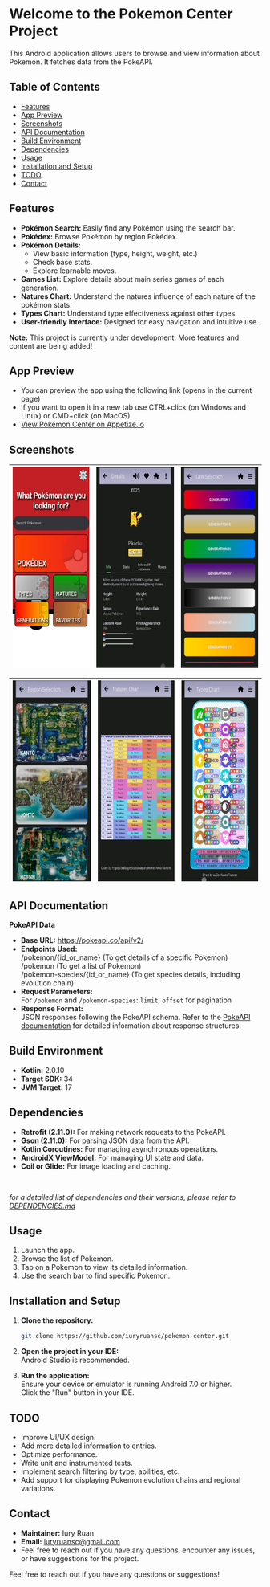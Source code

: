 # Welcome to the Pokemon Center Project

This Android application allows users to browse and view information about Pokemon. It fetches data from the PokeAPI.

## Table of Contents
* [Features](#features)
* [App Preview](#app-preview)
* [Screenshots](#screenshots)
* [API Documentation](#api-documentation)
* [Build Environment](#build-environment)
* [Dependencies](#dependencies)
* [Usage](#usage)
* [Installation and Setup](#installation-and-setup)
* [TODO](#todo)
* [Contact](#contact)

## Features
* **Pokémon Search:** Easily find any Pokémon using the search bar.
* **Pokédex:** Browse Pokémon by region Pokédex.
* **Pokémon Details:**
    * View basic information (type, height, weight, etc.)
    * Check base stats.
    * Explore learnable moves.
* **Games List:** Explore details about main series games of each generation.
* **Natures Chart:** Understand the natures influence of each nature of the pokémon stats.
* **Types Chart:** Understand type effectiveness against other types
* **User-friendly Interface:** Designed for easy navigation and intuitive use.

**Note:** This project is currently under development. More features and content are being added!

## App Preview
* You can preview the app using the following link (opens in the current page)
* If you want to open it in a new tab use CTRL+click (on Windows and Linux) or CMD+click (on MacOS)
* [View Pokémon Center on Appetize.io](https://appetize.io/app/b_opjehbs46jcyxuacfdeoiig4fq)

## Screenshots

| <img src="./app/src/main/assets/screenshots/project_mainview.jpeg" height="400" alt="initial interface screenshot"/> | <img src="./app/src/main/assets/screenshots/project_pokemon_details.jpeg" height="400" alt="pokemon details screenshot"/> | <img src="./app/src/main/assets/screenshots/project_gen_games.jpeg" height="400" alt="games by generation screenshot"/> |
| :---: | :---: | :---: |


| <img src="./app/src/main/assets/screenshots/project_regions.jpeg" height="400" alt="pokedex by regions screenshot"/> | <img src="./app/src/main/assets/screenshots/project_natures_chart.jpeg" height="400" alt="natures chart screenshot"/> | <img src="./app/src/main/assets/screenshots/project_types_chart.jpeg" height="400" alt="types chart screenshot"/> |
|:---:| :---: | :---: |

## API Documentation

**PokeAPI Data**

* **Base URL:** https://pokeapi.co/api/v2/
* **Endpoints Used:**
  <br>/pokemon/{id_or_name} (To get details of a specific Pokemon)
  <br>/pokemon (To get a list of Pokemon)
  <br>/pokemon-species/{id_or_name} (To get species details, including evolution chain) 
  <br>
* **Request Parameters:**
  <br>For `/pokemon` and `/pokemon-species`: `limit`, `offset` for pagination
  <br>
* **Response Format:**
  <br>JSON responses following the PokeAPI schema. Refer to the [PokeAPI documentation](https://pokeapi.co/docs/v2/) for detailed information about response structures.

## Build Environment
* **Kotlin:**  2.0.10
* **Target SDK:**  34
* **JVM Target:**  17

## Dependencies
* **Retrofit (2.11.0):**  For making network requests to the PokeAPI.
* **Gson (2.11.0):**  For parsing JSON data from the API.
* **Kotlin Coroutines:**  For managing asynchronous operations.
* **AndroidX ViewModel:**  For managing UI state and data.
* **Coil or Glide:** For image loading and caching. 
<br>

*for a detailed list of dependencies and their versions, please refer to [DEPENDENCIES.md](docs/DEPENDENCIES.md)*

## Usage

1. Launch the app.
2. Browse the list of Pokemon.
3. Tap on a Pokemon to view its detailed information.
4. Use the search bar to find specific Pokemon.

## Installation and Setup

1. **Clone the repository:**
   ```bash
   git clone https://github.com/iuryruansc/pokemon-center.git

2. **Open the project in your IDE:**
   <br>Android Studio is recommended.

3. **Run the application:**
   <br>Ensure your device or emulator is running Android 7.0 or higher.
   <br>Click the "Run" button in your IDE.

## TODO
* Improve UI/UX design.
* Add more detailed information to entries.
* Optimize performance.
* Write unit and instrumented tests.
* Implement search filtering by type, abilities, etc.
* Add support for displaying Pokemon evolution chains and regional variations.
  
## Contact
* **Maintainer:** Iury Ruan
* **Email:** iuryruansc@gmail.com
* Feel free to reach out if you have any questions, encounter any issues, or have suggestions for the project.

Feel free to reach out if you have any questions or suggestions!
